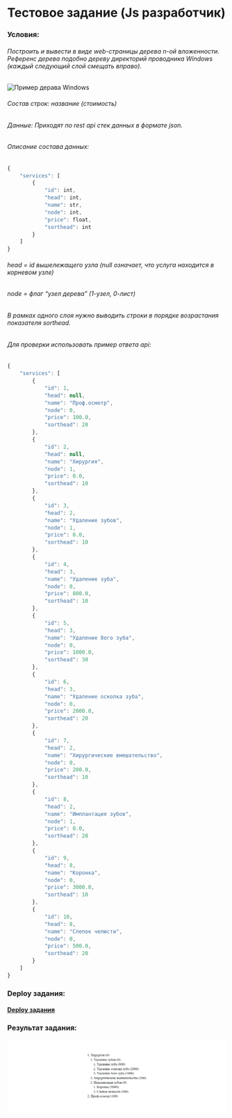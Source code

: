 # Тестовое задание (Js разработчик)
### Условия:

###### Построить и вывести в виде web-страницы дерева n-ой вложенности. Референс дерева подобно дереву директорий проводника Windows (каждый следующий слой смещать вправо). 
![Пример дерава Windows](https://github.com/sashadev86/my-img/blob/main/windows-tree.png?raw=true "Пример дерава Windows")

###### Состав строк: название (стоимость)
###### Данные: Приходят по rest api стек данных в формате json.
###### Описание состава данных:

```javascript
{
    "services": [
        {
            "id": int,
            "head": int,
            "name": str,
            "node": int,
            "price": float,
            "sorthead": int
        }
    ]
}
```

###### head = id вышележащего узла (null означает, что услуга находится в корневом узле)
###### node = флаг “узел дерева” (1-узел, 0-лист)
###### В рамках одного слоя нужно выводить строки в порядке возрастания показателя sorthead.
###### Для проверки использовать пример ответа api:

```javascript
{
    "services": [
        {
            "id": 1,
            "head": null,
            "name": "Проф.осмотр",
            "node": 0,
            "price": 100.0,
            "sorthead": 20
        },
        {
            "id": 2,
            "head": null,
            "name": "Хирургия",
            "node": 1,
            "price": 0.0,
            "sorthead": 10
        },
        {
            "id": 3,
            "head": 2,
            "name": "Удаление зубов",
            "node": 1,
            "price": 0.0,
            "sorthead": 10
        },
        {
            "id": 4,
            "head": 3,
            "name": "Удаление зуба",
            "node": 0,
            "price": 800.0,
            "sorthead": 10
        },
        {
            "id": 5,
            "head": 3,
            "name": "Удаление 8ого зуба",
            "node": 0,
            "price": 1000.0,
            "sorthead": 30
        },
        {
            "id": 6,
            "head": 3,
            "name": "Удаление осколка зуба",
            "node": 0,
            "price": 2000.0,
            "sorthead": 20
        },
        {
            "id": 7,
            "head": 2,
            "name": "Хирургические вмешательство",
            "node": 0,
            "price": 200.0,
            "sorthead": 10
        },
        {
            "id": 8,
            "head": 2,
            "name": "Имплантация зубов",
            "node": 1,
            "price": 0.0,
            "sorthead": 20
        },
        {
            "id": 9,
            "head": 8,
            "name": "Коронка",
            "node": 0,
            "price": 3000.0,
            "sorthead": 10
        },
        {
            "id": 10,
            "head": 8,
            "name": "Слепок челюсти",
            "node": 0,
            "price": 500.0,
            "sorthead": 20
        }
    ]
}
```
### Deploy задания:
#### [Deploy задания](https://sashadev86.github.io/test-LiaiL-js-developer/ "Deploy задания")

### Результат задания:
[![My cv](https://github.com/BANDITOS86/my-img/blob/main/result.png?raw=true)](https://banditos86.github.io/test-LiaiL-js-developer/)
